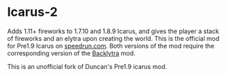# Icarus-2
Adds 1.11+ fireworks to 1.7.10 and 1.8.9 Icarus, and gives the player a stack of fireworks and an elytra upon creating the world. This is the official mod for Pre1.9 Icarus on [speedrun.com](https://www.speedrun.com/mc_dmce). Both versions of the mod require the corresponding version of the [Backlytra](https://www.curseforge.com/minecraft/mc-mods/backlytra) mod.

This is an unofficial fork of Duncan's Pre1.9 icarus mod.
